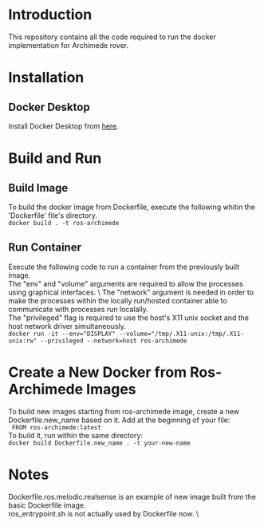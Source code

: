 # Introduction
This repository contains all the code required to run the docker implementation for Archimede rover.

# Installation
## Docker Desktop
Install Docker Desktop from [here](https://www.docker.com/products/docker-desktop/).

# Build and Run
## Build Image
To build the docker image from Dockerfile, execute the following whitin the 'Dockerfile' file's directory. \
```docker build . -t ros-archimede```

## Run Container
Execute the following code to run a container from the previously built image. \
The "env" and "volume" arguments are required to allow the processes using graphical interfaces. \ 
The "network" argument is needed in order to make the processes within the locally run/hosted container able to communicate with processes run localally. \
The "privileged" flag is required to use the host's X11 unix socket and the host network driver simultaneously. \
```docker run -it --env="DISPLAY" --volume="/tmp/.X11-unix:/tmp/.X11-unix:rw" --privileged --network=host ros-archimede```

# Create a New Docker from Ros-Archimede Images
To build new images starting from ros-archimede image, create a new Dockerfile.new_name based on it. Add at the beginning of your file:\
``` FROM ros-archimede:latest``` \
To build it, run within the same directory: \
```docker build Dockerfile.new_name . -t your-new-name```

# Notes
Dockerfile.ros.melodic.realsense is an example of new image built from the basic Dockerfile image.\
ros_entrypoint.sh is not actually used by Dockerfile now. \
